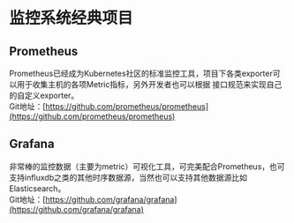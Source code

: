 # 监控系统经典项目

## Prometheus
Prometheus已经成为Kubernetes社区的标准监控工具，项目下各类exporter可以用于收集主机的各项Metric指标，另外开发者也可以根据
接口规范来实现自己的自定义exporter。  
Git地址：[https://github.com/prometheus/prometheus](https://github.com/prometheus/prometheus)  

## Grafana
非常棒的监控数据（主要为metric）可视化工具，可完美配合Prometheus，也可支持influxdb之类的其他时序数据源，当然也可以支持其他数据源比如Elasticsearch。  
Git地址：[https://github.com/grafana/grafana](https://github.com/grafana/grafana)  



